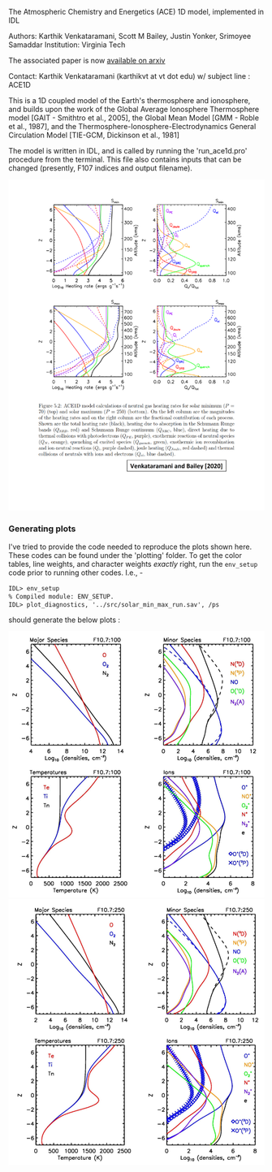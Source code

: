The Atmospheric Chemistry and Energetics (ACE) 1D model, implemented in IDL

Authors: Karthik Venkataramani, Scott M Bailey, Justin Yonker, Srimoyee Samaddar 
Institution: Virginia Tech

The associated paper is now [available on arxiv](https://arxiv.org/abs/2211.05301)

Contact: Karthik Venkataramani (karthikvt at vt dot edu) w/ subject line : ACE1D

This is a 1D coupled model of the Earth's thermosphere and ionosphere, and builds upon the work of the Global Average Ionosphere Thermosphere model [GAIT - Smithtro et al., 2005], the Global Mean Model [GMM - Roble et al., 1987], and the Thermosphere-Ionosphere-Electrodynamics General Circulation Model [TIE-GCM, Dickinson et al., 1981]

The model is written in IDL, and is called by running the 'run_ace1d.pro' procedure from the terminal. This file also contains inputs that can be changed (presently, F107 indices and output filename).

![ACE1D Modeled thermospheric/ionospheric heating terms](heating_terms.png)

### Generating plots
I've tried to provide the code needed to reproduce the plots shown here. These codes can be found under the 'plotting' folder. To get the color tables, line weights, and character weights *exactly* right, run the `env_setup` code prior to running other codes. I.e., -

```
IDL> env_setup
% Compiled module: ENV_SETUP.
IDL> plot_diagnostics, '../src/solar_min_max_run.sav', /ps
```
should generate the below plots : 

![Diagnostic plot, F10.7=100](diagnostic_plot_100_245914617586.jpg)
![Diagnostic plot, F10.7=250](diagnostic_plot_250_245914617586.jpg)
